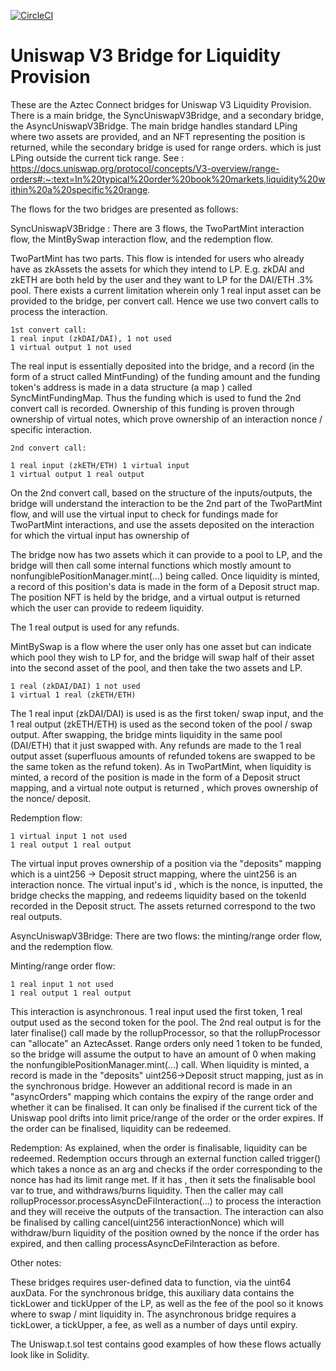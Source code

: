 [![CircleCI](https://circleci.com/gh/AztecProtocol/aztec-connect-bridges/tree/master.svg?style=shield)](https://circleci.com/gh/AztecProtocol/aztec-connect-bridges/tree/master)

# Uniswap V3 Bridge for Liquidity Provision


These are the Aztec Connect bridges for Uniswap V3 Liquidity Provision. There is a main bridge, the SyncUniswapV3Bridge, and a 
secondary bridge, the AsyncUniswapV3Bridge. The main bridge handles standard LPing where two assets are provided, and an NFT representing the position is returned, while the secondary bridge is used for range orders. which is just LPing outside the current tick range. See : 
https://docs.uniswap.org/protocol/concepts/V3-overview/range-orders#:~:text=In%20typical%20order%20book%20markets,liquidity%20within%20a%20specific%20range.

The flows for the two bridges are presented as follows:

SyncUniswapV3Bridge :
There are 3 flows, the TwoPartMint interaction flow, the MintBySwap interaction flow, and the redemption flow.

TwoPartMint has two parts. This flow is intended for users who already have as zkAssets the assets for which they
intend to LP. E.g. zkDAI and zkETH are both held by the user and they want to LP for the DAI/ETH .3% pool. There exists a current limitation wherein only 1 real input asset can be provided to the bridge, per convert call. Hence we use two convert calls to process the interaction.

    1st convert call: 
    1 real input (zkDAI/DAI), 1 not used
    1 virtual output 1 not used

The real input is essentially deposited into the bridge, and a record (in the form of a struct called MintFunding) of the funding amount and the funding token's address is made in a data structure (a map ) called SyncMintFundingMap. Thus the funding which is used to fund the 2nd convert call is recorded. Ownership of this funding is proven through ownership of virtual notes, which prove ownership of an interaction nonce / specific interaction.

    2nd convert call:

    1 real input (zkETH/ETH) 1 virtual input
    1 virtual output 1 real output

On the 2nd convert call, based on the structure of the inputs/outputs, the bridge will understand the interaction to be the 2nd part of the TwoPartMint flow, and will use the virtual input to check for fundings made for TwoPartMint interactions, and use the assets deposited on the interaction for which the virtual input has ownership of

The bridge now has two assets which it can provide to a pool to LP, and the bridge will then call some internal functions which mostly amount to nonfungiblePositionManager.mint(...) being called. Once liquidity is minted, a record of this position's data is made in the form of a Deposit struct map. The position NFT is held by the bridge, and a virtual output is returned which the user can provide to redeem liquidity. 

The 1 real output is used for any refunds. 

MintBySwap is a flow where the user only has one asset but can indicate which pool they wish to LP for, and the bridge will swap half of their asset into the second asset of the pool, and then take the two assets and LP. 

    1 real (zkDAI/DAI) 1 not used
    1 virtual 1 real (zkETH/ETH)

The 1 real input (zkDAI/DAI) is used is as the first token/ swap input, and the  1 real output (zkETH/ETH) is used as the second token of the pool / swap output. After swapping, the bridge mints liquidity in the same pool (DAI/ETH) that it just swapped with. Any refunds are made to the 1 real output asset (superfluous amounts of refunded tokens are swapped to be the same token as the refund token). As in TwoPartMint, when liquidity is minted, a record of the position is made in the form of a Deposit struct mapping, and a virtual note output is returned , which proves ownership of the nonce/ deposit.

Redemption flow: 

    1 virtual input 1 not used
    1 real output 1 real output

The virtual input proves ownership of a position via the "deposits" mapping which is a uint256 -> Deposit struct mapping, where the uint256 is an interaction nonce. The virtual input's id , which is the nonce, is inputted, the bridge checks the mapping, and redeems liquidity based on the tokenId recorded in the Deposit struct. The assets returned correspond to the two real outputs.

AsyncUniswapV3Bridge: 
There are two flows: the minting/range order flow, and the redemption flow.

Minting/range order flow:

    1 real input 1 not used
    1 real output 1 real output

This interaction is asynchronous. 1 real input used the first token, 1 real output used as the second token for the pool. The 2nd real output is for the later finalise() call made by the rollupProcessor, so that the rollupProcessor can "allocate" an AztecAsset. Range orders only need 1 token to be funded, so the bridge will assume the output to have an amount of 0 when making the nonfungiblePositionManager.mint(...) call. When liquidity is minted, a record is made in the "deposits" uint256->Deposit struct mapping, just as in the synchronous bridge. However an additional record is made in an "asyncOrders" mapping which contains the expiry of the range order and whether it can be finalised. It can only be finalised if the current tick of the Uniswap pool drifts into limit price/range of the order or the order expires. If the order can be finalised, liquidity can be redeemed.

Redemption:
As explained, when the order is finalisable, liquidity can be redeemed. Redemption occurs through an external function called trigger() which takes a nonce as an arg and checks if the order corresponding to the nonce has had its limit range met. If it has , then it sets the finalisable bool var to true, and withdraws/burns liquidity. Then the caller may call rollupProcessor.processAsyncDeFiInteraction(...) to process the interaction and they will receive the outputs of the transaction. The interaction can also be finalised by calling cancel(uint256 interactionNonce) which will withdraw/burn liquidity of the position owned by the nonce if the order has expired, and then calling processAsyncDeFiInteraction as before. 

Other notes: 

These bridges requires user-defined data to function, via the uint64 auxData. For the synchronous bridge, this auxiliary data contains the tickLower and tickUpper of the LP, as well as the fee of the pool so it knows where to swap / mint liquidity in. The asynchronous bridge requires a tickLower, a tickUpper, a fee, as well as a number of days until expiry. 

The Uniswap.t.sol test contains good examples of how these flows actually look like in Solidity. 

